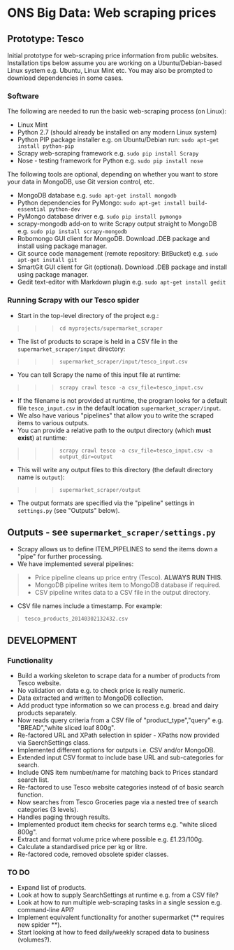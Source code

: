 ONS Big Data: Web scraping prices
=================================

Prototype: Tesco
----------------

Initial prototype for web-scraping price information from public websites.  Installation tips below assume you are working on a Ubuntu/Debian-based Linux system e.g. Ubuntu, Linux Mint etc.  You may also be prompted to download dependencies in some cases.

### Software
The following are needed to run the basic web-scraping process (on Linux):

* Linux Mint
* Python 2.7 (should already be installed on any modern Linux system)
* Python PIP package installer e.g. on Ubuntu/Debian run:  `sudo apt-get install python-pip`
* Scrapy web-scraping framework e.g. `sudo pip install Scrapy`
* Nose - testing framework for Python e.g. `sudo pip install nose`

The following tools are optional, depending on whether you want to store your data in MongoDB, use Git version control, etc.

* MongoDB database e.g. `sudo apt-get install mongodb`
* Python dependencies for PyMongo: `sudo apt-get install build-essential python-dev`
* PyMongo database driver e.g. `sudo pip install pymongo`
* scrapy-mongodb add-on to write Scrapy output straight to MongoDB e.g. `sudo pip install scrapy-mongodb`
* Robomongo GUI client for MongoDB.  Download .DEB package and install using package manager.
* Git source code management (remote repository: BitBucket) e.g. `sudo apt-get install git`
* SmartGit GUI client for Git (optional).  Download .DEB package and install using package manager.
* Gedit text-editor with Markdown plugin e.g. `sudo apt-get install gedit`

### Running Scrapy with our Tesco spider
* Start in the top-level directory of the project e.g.:
>>>`cd myprojects/supermarket_scraper`
* The list of products to scrape is held in a CSV file in the `supermarket_scraper/input` directory:
>>>`supermarket_scraper/input/tesco_input.csv`
* You can tell Scrapy the name of this input file at runtime:
>>>`scrapy crawl tesco -a csv_file=tesco_input.csv`
* If the filename is not provided at runtime, the program looks for a default file `tesco_input.csv` in the default location `supermarket_scraper/input`.
* We also have various "pipelines" that allow you to write the scraped items to various outputs.
* You can provide a relative path to the output directory (which **must exist**) at runtime:
>>>`scrapy crawl tesco -a csv_file=tesco_input.csv -a output_dir=output`
* This will write any output files to this directory (the default directory name is `output`):
>>>`supermarket_scraper/output`
* The output formats are specified via the "pipeline" settings in `settings.py` (see "Outputs" below).

Outputs - see `supermarket_scraper/settings.py`
--------------------------------------------
* Scrapy allows us to define ITEM_PIPELINES to send the items down a "pipe" for further processing.
* We have implemented several pipelines:
> * Price pipeline cleans up price entry (Tesco). **ALWAYS RUN THIS**.
> * MongoDB pipeline writes item to MongoDB database if required.
> * CSV pipeline writes data to a CSV file in the output directory.
* CSV file names include a timestamp.  For example:
> `tesco_products_20140302132432.csv`

DEVELOPMENT
-----------
### Functionality
* Build a working skeleton to scrape data for a number of products from Tesco website.
* No validation on data e.g. to check price is really numeric.
* Data extracted and written to MongoDB collection.
* Add product type information so we can process e.g. bread and dairy products separately.
* Now reads query criteria from a CSV file of "product_type","query" e.g. "BREAD","white sliced loaf 800g".
* Re-factored URL and XPath selection in spider - XPaths now provided via SaerchSettings class.
* Implemented different options for outputs i.e. CSV and/or MongoDB.
* Extended input CSV format to include base URL and sub-categories for search.
* Include ONS item number/name for matching back to Prices standard search list.
* Re-factored to use Tesco website categories instead of of basic search function.
* Now searches from Tesco Groceries page via a nested tree of search categories (3 levels).
* Handles paging through results.
* Implemented product item checks for search terms e.g. "white sliced 800g".
* Extract and format volume price where possible e.g. £1.23/100g.
* Calculate a standardised price per kg or litre.
* Re-factored code, removed obsolete spider classes.

### TO DO
* Expand list of products.
* Look at how to supply SearchSettings at runtime e.g. from a CSV file?
* Look at how to run multiple web-scraping tasks in a single session e.g. command-line API?
* Implement equivalent functionality for another supermarket (** requires new spider **).
* Start looking at how to feed daily/weekly scraped data to business (volumes?).

